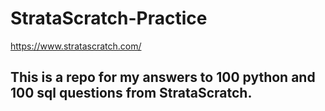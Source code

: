 # StrataScratch-Practice
https://www.stratascratch.com/

## This is a repo for my answers to 100 python and 100 sql questions from StrataScratch.
